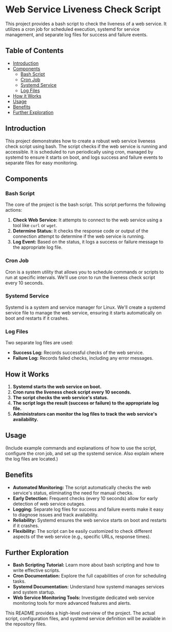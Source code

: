 # Web Service Liveness Check Script

This project provides a bash script to check the liveness of a web service. It utilizes a cron job for scheduled execution, systemd for service management, and separate log files for success and failure events.

## Table of Contents

- [Introduction](#introduction)
- [Components](#components)
    - [Bash Script](#bash-script)
    - [Cron Job](#cron-job)
    - [Systemd Service](#systemd-service)
    - [Log Files](#log-files)
- [How it Works](#how-it-works)
- [Usage](#usage)
- [Benefits](#benefits)
- [Further Exploration](#further-exploration)

## Introduction

This project demonstrates how to create a robust web service liveness check script using bash. The script checks if the web service is running and accessible. It is scheduled to run periodically using cron, managed by systemd to ensure it starts on boot, and logs success and failure events to separate files for easy monitoring.

## Components

### Bash Script

The core of the project is the bash script. This script performs the following actions:

1. **Check Web Service:** It attempts to connect to the web service using a tool like `curl` or `wget`.
2. **Determine Status:** It checks the response code or output of the connection attempt to determine if the web service is running.
3. **Log Event:** Based on the status, it logs a success or failure message to the appropriate log file.

### Cron Job

Cron is a system utility that allows you to schedule commands or scripts to run at specific intervals. We'll use cron to run the liveness check script every 10 seconds.

### Systemd Service

Systemd is a system and service manager for Linux. We'll create a systemd service file to manage the web service, ensuring it starts automatically on boot and restarts if it crashes.

### Log Files

Two separate log files are used:

* **Success Log:** Records successful checks of the web service.
* **Failure Log:** Records failed checks, including any error messages.

## How it Works

1. **Systemd starts the web service on boot.**
2. **Cron runs the liveness check script every 10 seconds.**
3. **The script checks the web service's status.**
4. **The script logs the result (success or failure) to the appropriate log file.**
5. **Administrators can monitor the log files to track the web service's availability.**

## Usage

(Include example commands and explanations of how to use the script, configure the cron job, and set up the systemd service.  Also explain where the log files are located.)

## Benefits

* **Automated Monitoring:** The script automatically checks the web service's status, eliminating the need for manual checks.
* **Early Detection:** Frequent checks (every 10 seconds) allow for early detection of web service outages.
* **Logging:** Separate log files for success and failure events make it easy to diagnose issues and track availability.
* **Reliability:** Systemd ensures the web service starts on boot and restarts if it crashes.
* **Flexibility:** The script can be easily customized to check different aspects of the web service (e.g., specific URLs, response times).

## Further Exploration

* **Bash Scripting Tutorial:** Learn more about bash scripting and how to write effective scripts.
* **Cron Documentation:** Explore the full capabilities of cron for scheduling tasks.
* **Systemd Documentation:** Understand how systemd manages services and system startup.
* **Web Service Monitoring Tools:** Investigate dedicated web service monitoring tools for more advanced features and alerts.

This README provides a high-level overview of the project. The actual script, configuration files, and systemd service definition will be available in the repository files.

